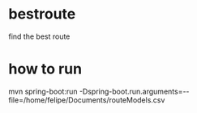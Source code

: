 # bestroute
find the best route

# how to run
mvn spring-boot:run -Dspring-boot.run.arguments=--file=/home/felipe/Documents/routeModels.csv
